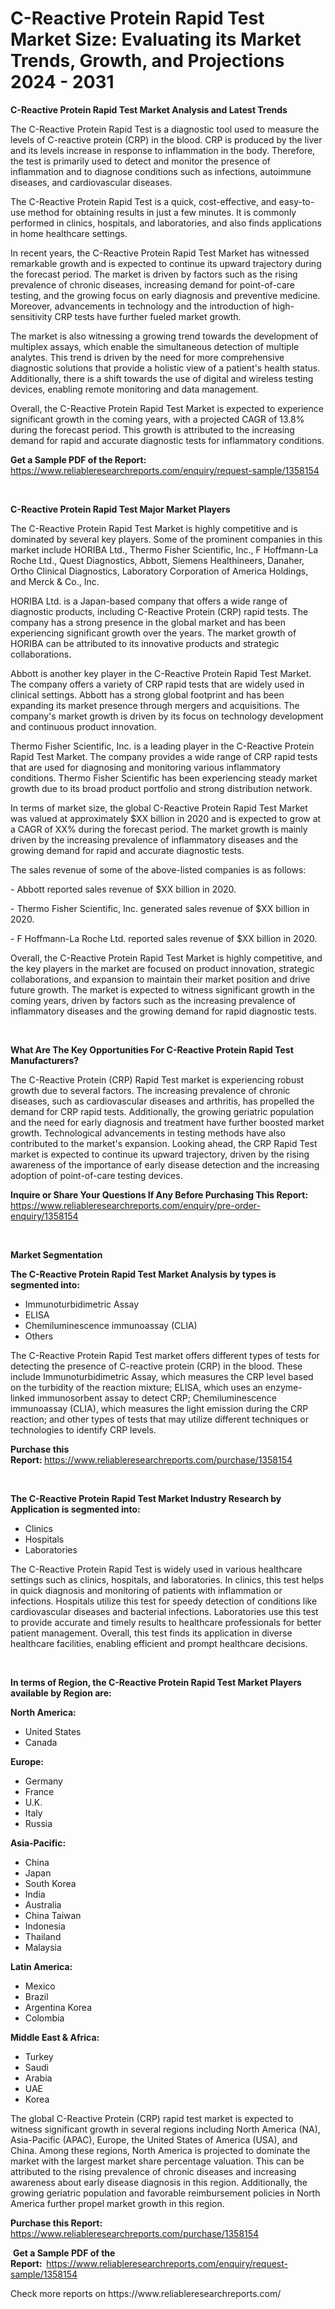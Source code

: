 <p><h1>C-Reactive Protein Rapid Test Market Size: Evaluating its Market Trends, Growth, and Projections 2024 - 2031</h1></p><p><strong>C-Reactive Protein Rapid Test Market Analysis and Latest Trends</strong></p>
<p><p>The C-Reactive Protein Rapid Test is a diagnostic tool used to measure the levels of C-reactive protein (CRP) in the blood. CRP is produced by the liver and its levels increase in response to inflammation in the body. Therefore, the test is primarily used to detect and monitor the presence of inflammation and to diagnose conditions such as infections, autoimmune diseases, and cardiovascular diseases.</p><p>The C-Reactive Protein Rapid Test is a quick, cost-effective, and easy-to-use method for obtaining results in just a few minutes. It is commonly performed in clinics, hospitals, and laboratories, and also finds applications in home healthcare settings.</p><p>In recent years, the C-Reactive Protein Rapid Test Market has witnessed remarkable growth and is expected to continue its upward trajectory during the forecast period. The market is driven by factors such as the rising prevalence of chronic diseases, increasing demand for point-of-care testing, and the growing focus on early diagnosis and preventive medicine. Moreover, advancements in technology and the introduction of high-sensitivity CRP tests have further fueled market growth.</p><p>The market is also witnessing a growing trend towards the development of multiplex assays, which enable the simultaneous detection of multiple analytes. This trend is driven by the need for more comprehensive diagnostic solutions that provide a holistic view of a patient's health status. Additionally, there is a shift towards the use of digital and wireless testing devices, enabling remote monitoring and data management.</p><p>Overall, the C-Reactive Protein Rapid Test Market is expected to experience significant growth in the coming years, with a projected CAGR of 13.8% during the forecast period. This growth is attributed to the increasing demand for rapid and accurate diagnostic tests for inflammatory conditions.</p></p>
<p><strong>Get a Sample PDF of the Report:&nbsp;</strong> <a href="https://www.reliableresearchreports.com/enquiry/request-sample/1358154">https://www.reliableresearchreports.com/enquiry/request-sample/1358154</a></p>
<p>&nbsp;</p>
<p><strong>C-Reactive Protein Rapid Test Major Market Players</strong></p>
<p><p>The C-Reactive Protein Rapid Test Market is highly competitive and is dominated by several key players. Some of the prominent companies in this market include HORIBA Ltd., Thermo Fisher Scientific, Inc., F Hoffmann-La Roche Ltd., Quest Diagnostics, Abbott, Siemens Healthineers, Danaher, Ortho Clinical Diagnostics, Laboratory Corporation of America Holdings, and Merck & Co., Inc.</p><p>HORIBA Ltd. is a Japan-based company that offers a wide range of diagnostic products, including C-Reactive Protein (CRP) rapid tests. The company has a strong presence in the global market and has been experiencing significant growth over the years. The market growth of HORIBA can be attributed to its innovative products and strategic collaborations.</p><p>Abbott is another key player in the C-Reactive Protein Rapid Test Market. The company offers a variety of CRP rapid tests that are widely used in clinical settings. Abbott has a strong global footprint and has been expanding its market presence through mergers and acquisitions. The company's market growth is driven by its focus on technology development and continuous product innovation.</p><p>Thermo Fisher Scientific, Inc. is a leading player in the C-Reactive Protein Rapid Test Market. The company provides a wide range of CRP rapid tests that are used for diagnosing and monitoring various inflammatory conditions. Thermo Fisher Scientific has been experiencing steady market growth due to its broad product portfolio and strong distribution network.</p><p>In terms of market size, the global C-Reactive Protein Rapid Test Market was valued at approximately $XX billion in 2020 and is expected to grow at a CAGR of XX% during the forecast period. The market growth is mainly driven by the increasing prevalence of inflammatory diseases and the growing demand for rapid and accurate diagnostic tests.</p><p>The sales revenue of some of the above-listed companies is as follows:</p><p>- Abbott reported sales revenue of $XX billion in 2020.</p><p>- Thermo Fisher Scientific, Inc. generated sales revenue of $XX billion in 2020.</p><p>- F Hoffmann-La Roche Ltd. reported sales revenue of $XX billion in 2020.</p><p>Overall, the C-Reactive Protein Rapid Test Market is highly competitive, and the key players in the market are focused on product innovation, strategic collaborations, and expansion to maintain their market position and drive future growth. The market is expected to witness significant growth in the coming years, driven by factors such as the increasing prevalence of inflammatory diseases and the growing demand for rapid diagnostic tests.</p></p>
<p>&nbsp;</p>
<p><strong>What Are The Key Opportunities For C-Reactive Protein Rapid Test Manufacturers?</strong></p>
<p><p>The C-Reactive Protein (CRP) Rapid Test market is experiencing robust growth due to several factors. The increasing prevalence of chronic diseases, such as cardiovascular diseases and arthritis, has propelled the demand for CRP rapid tests. Additionally, the growing geriatric population and the need for early diagnosis and treatment have further boosted market growth. Technological advancements in testing methods have also contributed to the market's expansion. Looking ahead, the CRP Rapid Test market is expected to continue its upward trajectory, driven by the rising awareness of the importance of early disease detection and the increasing adoption of point-of-care testing devices.</p></p>
<p><strong>Inquire or Share Your Questions If Any Before Purchasing This Report:</strong> <a href="https://www.reliableresearchreports.com/enquiry/pre-order-enquiry/1358154">https://www.reliableresearchreports.com/enquiry/pre-order-enquiry/1358154</a></p>
<p>&nbsp;</p>
<p><strong>Market Segmentation</strong></p>
<p><strong>The C-Reactive Protein Rapid Test Market Analysis by types is segmented into:</strong></p>
<p><ul><li>Immunoturbidimetric Assay</li><li>ELISA</li><li>Chemiluminescence immunoassay (CLIA)</li><li>Others</li></ul></p>
<p><p>The C-Reactive Protein Rapid Test market offers different types of tests for detecting the presence of C-reactive protein (CRP) in the blood. These include Immunoturbidimetric Assay, which measures the CRP level based on the turbidity of the reaction mixture; ELISA, which uses an enzyme-linked immunosorbent assay to detect CRP; Chemiluminescence immunoassay (CLIA), which measures the light emission during the CRP reaction; and other types of tests that may utilize different techniques or technologies to identify CRP levels.</p></p>
<p><strong>Purchase this Report:&nbsp;</strong><a href="https://www.reliableresearchreports.com/purchase/1358154">https://www.reliableresearchreports.com/purchase/1358154</a></p>
<p>&nbsp;</p>
<p><strong>The C-Reactive Protein Rapid Test Market Industry Research by Application is segmented into:</strong></p>
<p><ul><li>Clinics</li><li>Hospitals</li><li>Laboratories</li></ul></p>
<p><p>The C-Reactive Protein Rapid Test is widely used in various healthcare settings such as clinics, hospitals, and laboratories. In clinics, this test helps in quick diagnosis and monitoring of patients with inflammation or infections. Hospitals utilize this test for speedy detection of conditions like cardiovascular diseases and bacterial infections. Laboratories use this test to provide accurate and timely results to healthcare professionals for better patient management. Overall, this test finds its application in diverse healthcare facilities, enabling efficient and prompt healthcare decisions.</p></p>
<p>&nbsp;</p>
<p><strong>In terms of Region, the C-Reactive Protein Rapid Test Market Players available by Region are:</strong></p>
<p>
    <p> <strong> North America: </strong>
        <ul>
            <li>United States</li>
            <li>Canada</li>
        </ul>
        </p> 
    <p> <strong> Europe: </strong>
        <ul>
            <li>Germany</li>
            <li>France</li>
            <li>U.K.</li>
            <li>Italy</li>
            <li>Russia</li>
        </ul>
        </p> 
    <p> <strong> Asia-Pacific: </strong>
        <ul>
            <li>China</li>
            <li>Japan</li>
            <li>South Korea</li>
            <li>India</li>
            <li>Australia</li>
            <li>China Taiwan</li>
            <li>Indonesia</li>
            <li>Thailand</li>
            <li>Malaysia</li>
        </ul>
        </p> 
    <p> <strong> Latin America: </strong>
        <ul>
            <li>Mexico</li>
            <li>Brazil</li>
            <li>Argentina Korea</li>
            <li>Colombia</li>
        </ul>
        </p> 
    <p> <strong> Middle East & Africa: </strong>
        <ul>
            <li>Turkey</li>
            <li>Saudi</li>
            <li>Arabia</li>
            <li>UAE</li>
            <li>Korea</li>
        </ul>
    </p>
    </p>
<p><p>The global C-Reactive Protein (CRP) rapid test market is expected to witness significant growth in several regions including North America (NA), Asia-Pacific (APAC), Europe, the United States of America (USA), and China. Among these regions, North America is projected to dominate the market with the largest market share percentage valuation. This can be attributed to the rising prevalence of chronic diseases and increasing awareness about early disease diagnosis in this region. Additionally, the growing geriatric population and favorable reimbursement policies in North America further propel market growth in this region.</p></p>
<p><strong>Purchase this Report: </strong><a href="https://www.reliableresearchreports.com/purchase/1358154">https://www.reliableresearchreports.com/purchase/1358154</a></p>
<p>&nbsp;<strong>Get a Sample PDF of the Report:&nbsp;&nbsp;</strong><a href="https://www.reliableresearchreports.com/enquiry/request-sample/1358154">https://www.reliableresearchreports.com/enquiry/request-sample/1358154</a></p>
<p><strong></strong></p>
<p>Check more reports on https://www.reliableresearchreports.com/</p>